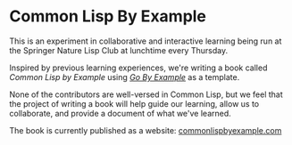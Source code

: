# Common Lisp By Example

This is an experiment in collaborative and interactive learning being run at the
Springer Nature Lisp Club at lunchtime every Thursday.

Inspired by previous learning experiences, we're writing a book called _Common
Lisp by Example_ using [_Go By Example_][GoEx] as a template.

None of the contributors are well-versed in Common Lisp, but we feel that the
project of writing a book will help guide our learning, allow us to collaborate,
and provide a document of what we've learned.

The book is currently published as a website: [commonlispbyexample.com](http://commonlispbyexample.com)

[GoEx]: https://gobyexample.com/

